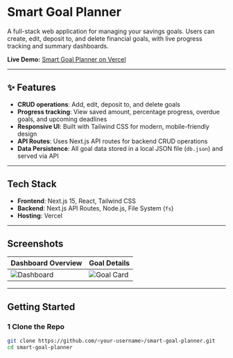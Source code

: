 #  Smart Goal Planner

A full-stack web application for managing your savings goals. Users can create, edit, deposit to, and delete financial goals, with live progress tracking and summary dashboards.

 **Live Demo:** [Smart Goal Planner on Vercel](https://smart-goal-planner-9n7lro2dn-jennifer-nyamburas-projects.vercel.app)

---

## ✨ Features

-  **CRUD operations**: Add, edit, deposit to, and delete goals
- **Progress tracking**: View saved amount, percentage progress, overdue goals, and upcoming deadlines
- **Responsive UI**: Built with Tailwind CSS for modern, mobile-friendly design
-  **API Routes**: Uses Next.js API routes for backend CRUD operations
-  **Data Persistence**: All goal data stored in a local JSON file (`db.json`) and served via API

---

## Tech Stack

- **Frontend**: Next.js 15, React, Tailwind CSS
- **Backend**: Next.js API Routes, Node.js, File System (`fs`)
- **Hosting**: Vercel

---

## Screenshots

| Dashboard Overview | Goal Details |
|--------------------|--------------|
| ![Dashboard](https://via.placeholder.com/600x300) | ![Goal Card](https://via.placeholder.com/600x300) |

---

##  Getting Started

### 1️ Clone the Repo
```bash
git clone https://github.com/<your-username>/smart-goal-planner.git
cd smart-goal-planner
